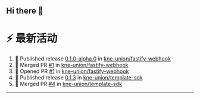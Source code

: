 ## Hi there 👋

<!--

**Here are some ideas to get you started:**

🙋‍♀️ A short introduction - what is your organization all about?
🌈 Contribution guidelines - how can the community get involved?
👩‍💻 Useful resources - where can the community find your docs? Is there anything else the community should know?
🍿 Fun facts - what does your team eat for breakfast?
🧙 Remember, you can do mighty things with the power of [Markdown](https://docs.github.com/github/writing-on-github/getting-started-with-writing-and-formatting-on-github/basic-writing-and-formatting-syntax)
-->


# ⚡ 最新活动

<!--START_SECTION:activity-->
1. 🚀 Published release [0.1.0-alpha.0](https://github.com/kne-union/fastify-webhook/releases/tag/0.1.0-alpha.0) in [kne-union/fastify-webhook](https://github.com/kne-union/fastify-webhook)
2. 🎉 Merged PR [#1](https://github.com/kne-union/fastify-webhook/pull/1) in [kne-union/fastify-webhook](https://github.com/kne-union/fastify-webhook)
3. 💪 Opened PR [#1](https://github.com/kne-union/fastify-webhook/pull/1) in [kne-union/fastify-webhook](https://github.com/kne-union/fastify-webhook)
4. 🚀 Published release [0.1.3](https://github.com/kne-union/template-sdk/releases/tag/0.1.3) in [kne-union/template-sdk](https://github.com/kne-union/template-sdk)
5. 🎉 Merged PR [#4](https://github.com/kne-union/template-sdk/pull/4) in [kne-union/template-sdk](https://github.com/kne-union/template-sdk)
<!--END_SECTION:activity-->

---
